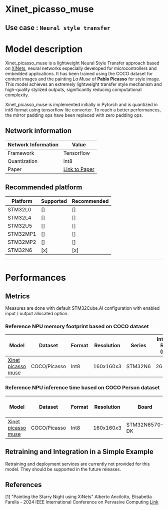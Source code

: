 # Xinet_picasso_muse

## **Use case** : `Neural style transfer`

# Model description

Xinet_picasso_muse is a lightweight Neural Style Transfer approach based on [XiNets](https://openaccess.thecvf.com/content/ICCV2023/papers/Ancilotto_XiNet_Efficient_Neural_Networks_for_tinyML_ICCV_2023_paper.pdf), neural networks especially developed for microcontrollers and embedded applications. It has been trained using the COCO dataset for content images and the painting *La Muse* of **Pablo Picasso** for style image. This model achieves an extremely lightweight transfer style mechanism and high-quality stylized outputs, significantly reducing computational complexity.

Xinet_picasso_muse is implemented initially in Pytorch and is quantized in int8 format using tensorflow lite converter. To reach a better performances, the mirror padding ops have been replaced with zero padding ops.

## Network information
| Network Information     | Value                                |
|-------------------------|--------------------------------------|
|  Framework              | Tensorflow  |
|  Quantization           | int8  |
|  Paper                  | [Link to Paper](https://www.computer.org/csdl/proceedings-article/percom-workshops/2024/10502435/1Wnrsw29p5e) |



## Recommended platform
| Platform | Supported | Recommended |
|----------|-----------|-------------|
| STM32L0  | []        | []          |
| STM32L4  | []       | []          |
| STM32U5  | []       | []          |
| STM32MP1 | []       | []         |
| STM32MP2 | []       | []          |
| STM32N6| [x]       | [x]          |

---
# Performances

## Metrics
Measures are done with default STM32Cube.AI configuration with enabled input / output allocated option.


### Reference **NPU** memory footprint based on COCO dataset

|Model      | Dataset       | Format   | Resolution | Series    | Internal RAM (KiB)| External RAM (KiB)| Weights Flash (KiB) | STM32Cube.AI version | STEdgeAI Core version |
|----------|------------------|--------|-------------|------------------|------------------|---------------------|-------|----------------------|-------------------------|
| [Xinet picasso muse](./Public_pretrainedmodel_public_dataset/coco_2017_80_classes_picasso/xinet_a75_picasso_muse_160/xinet_a75_picasso_muse_160_nomp.tflite)  | COCO/Picasso | Int8 | 160x160x3 | STM32N6 |   2685.38 | 600.0 | 851.86 | 10.2.0 | 2.2.0



### Reference **NPU**  inference time based on COCO Person dataset
| Model  | Dataset          | Format | Resolution  | Board            | Execution Engine | Inference time (ms) | Inf / sec   | STM32Cube.AI version  |  STEdgeAI Core version |
|--------|------------------|--------|-------------|------------------|------------------|---------------------|-------|----------------------|-------------------------|
| [Xinet picasso muse](./Public_pretrainedmodel_public_dataset/coco_2017_80_classes_picasso/xinet_a75_picasso_muse_160/xinet_a75_picasso_muse_160_nomp.tflite)  | COCO/Picasso      | Int8   | 160x160x3  | STM32N6570-DK   |   NPU/MCU      |     61.96         |   16.13      |       10.2.0        |     2.2.0   |


## Retraining and Integration in a Simple Example
Retraining and deployment services are currently not provided for this model. They should be supported in the future releases.


## References

<a id="1">[1]</a> "Painting the Starry Night using XiNets" Alberto Ancilotto, Elisabetta Farella - 2024 IEEE International Conference on Pervasive Computing [Link](https://www.computer.org/csdl/proceedings-article/percom-workshops/2024/10502435/1Wnrsw29p5e)


